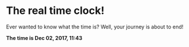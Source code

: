 # The real time clock!

Ever wanted to know what the time is? Well, your journey is about to end!

**The time is Dec 02, 2017, 11:43**